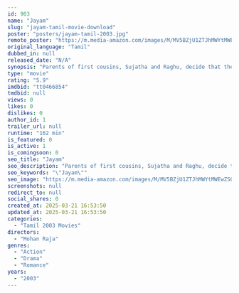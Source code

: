 ```yaml
---
id: 903
name: "Jayam"
slug: "jayam-tamil-movie-download"
poster: "posters/jayam-tamil-2003.jpg"
remote_poster: "https://m.media-amazon.com/images/M/MV5BZjU1ZTJhMWYtMWEwZS00NDQwLWE3NTYtMjQwMmI2MzZkMTQzXkEyXkFqcGdeQXVyMTEzNzg0Mjkx._V1_SX300.jpg"
original_language: "Tamil"
dubbed_in: null
released_date: "N/A"
synopsis: "Parents of first cousins, Sujatha and Raghu, decide that they will get the children married to each other on becoming adults. But Raghu becomes a troublesome character as he grows up."
type: "movie"
rating: "5.9"
imdbid: "tt0466854"
tmdbid: null
views: 0
likes: 0
dislikes: 0
author_id: 1
trailer_url: null
runtime: "162 min"
is_featured: 0
is_active: 1
is_comingsoon: 0
seo_title: "Jayam"
seo_description: "Parents of first cousins, Sujatha and Raghu, decide that they will get the children married to each other on becoming adults. But Raghu becomes a troublesome character as he grows up."
seo_keywords: "\"Jayam\""
seo_image: "https://m.media-amazon.com/images/M/MV5BZjU1ZTJhMWYtMWEwZS00NDQwLWE3NTYtMjQwMmI2MzZkMTQzXkEyXkFqcGdeQXVyMTEzNzg0Mjkx._V1_SX300.jpg"
screenshots: null
redirect_to: null
social_shares: 0
created_at: 2025-03-21 16:53:50
updated_at: 2025-03-21 16:53:50
categories:
  - "Tamil 2003 Movies"
directors:
  - "Mohan Raja"
genres:
  - "Action"
  - "Drama"
  - "Romance"
years:
  - "2003"
---
```

